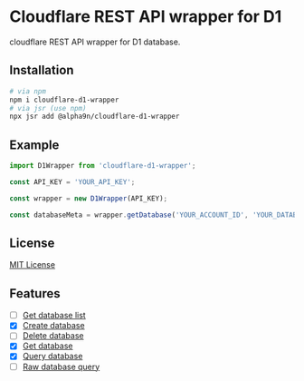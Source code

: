 # Cloudflare REST API wrapper for D1
cloudflare REST API wrapper for D1 database.

## Installation
```bash
# via npm
npm i cloudflare-d1-wrapper
# via jsr (use npm)
npx jsr add @alpha9n/cloudflare-d1-wrapper
```

## Example
```typescript
import D1Wrapper from 'cloudflare-d1-wrapper';

const API_KEY = 'YOUR_API_KEY';

const wrapper = new D1Wrapper(API_KEY);

const databaseMeta = wrapper.getDatabase('YOUR_ACCOUNT_ID', 'YOUR_DATABASE_ID');
```

## License
[MIT License](https://choosealicense.com/licenses/mit/)

## Features
- [ ] [Get database list](https://developers.cloudflare.com/api/operations/cloudflare-d1-list-databases)
- [x] [Create database](https://developers.cloudflare.com/api/operations/cloudflare-d1-create-database)
- [ ] [Delete database](https://developers.cloudflare.com/api/operations/cloudflare-d1-delete-database)
- [x] [Get database](https://developers.cloudflare.com/api/operations/cloudflare-d1-get-database)
- [x] [Query database](https://developers.cloudflare.com/api/operations/cloudflare-d1-query-database)
- [ ] [Raw database query](https://developers.cloudflare.com/api/operations/cloudflare-d1-raw-database-query)
